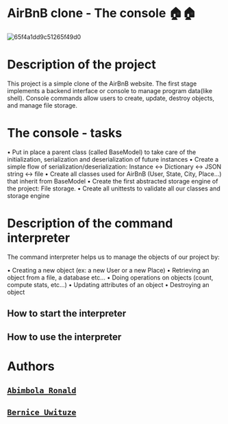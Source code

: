 # AirBnB clone - The console 🏠🏠

![65f4a1dd9c51265f49d0](https://github.com/Ronnie5562/alu-AirBnB_clone/assets/110787129/9f3f3ede-75d4-44fc-a1b3-7a71152e9633)


# Description of the project

This project is a simple clone of the AirBnB website. The first stage implements a backend interface or console to manage program data(like shell). Console commands allow users to create, update, destroy objects, and manage file storage. 

# The console - tasks
• Put in place a parent class (called BaseModel) to take care of the initialization, serialization and deserialization of  future instances
• Create a simple flow of serialization/deserialization: Instance <-> Dictionary <-> JSON string <-> file
• Create all classes used for AirBnB (User, State, City, Place…) that inherit from BaseModel
• Create the first abstracted storage engine of the project: File storage.
• Create all unittests to validate all our classes and storage engine


# Description of the command interpreter

The command interpreter helps us to manage the objects of our project by:

• Creating a new object (ex: a new User or a new Place)
• Retrieving an object from a file, a database etc…
• Doing operations on objects (count, compute stats, etc…)
• Updating attributes of an object
• Destroying an object

## How to start the interpreter

## How to use the interpreter

# Authors

## [`Abimbola Ronald`](https://www.linkedin.com/in/abimbola-ronald-977299224/)
## [`Bernice Uwituze`](https://www.linkedin.com/in/bernice-uwituze)